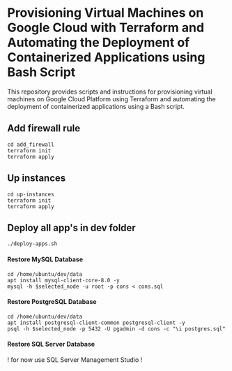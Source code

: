 
# Provisioning Virtual Machines on Google Cloud with Terraform and Automating the Deployment of Containerized Applications using Bash Script
This repository provides scripts and instructions for provisioning virtual machines on Google Cloud Platform using Terraform and automating the deployment of containerized applications using a Bash script.

## Add firewall rule
```
cd add_firewall
terraform init
terraform apply
```

## Up instances
```
cd up-instances
terraform init
terraform apply
```

## Deploy all app's in dev folder 
```
./deploy-apps.sh
```

#### Restore MySQL Database
```
cd /home/ubuntu/dev/data
apt install mysql-client-core-8.0 -y
mysql -h $selected_node -u root -p cons < cons.sql
```
#### Restore PostgreSQL Database
```
cd /home/ubuntu/dev/data
apt install postgresql-client-common postgresql-client -y
psql -h $selected_node -p 5432 -U pgadmin -d cons -c "\i postgres.sql"
```
#### Restore SQL Server Database
 ! for now use SQL Server Management Studio !
